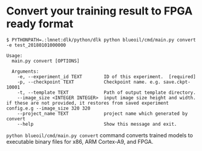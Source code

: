 # Convert your training result to FPGA ready format

```
$ PYTHONPATH=.:lmnet:dlk/python/dlk python blueoil/cmd/main.py convert -e test_20180101000000

Usage:
  main.py convert [OPTIONS]

  Arguments:
    -e, --experiment_id TEXT        ID of this experiment.  [required]
    -p, --checkpoint TEXT           Checkpoint name. e.g. save.ckpt-10001
    -t, --template TEXT             Path of output template directory.
    --image_size <INTEGER INTEGER>  input image size height and width. if these are not provided, it restores from saved experiment config.e.g --image_size 320 320
    --project_name TEXT             project name which generated by convert
    --help                          Show this message and exit.
```

`python blueoil/cmd/main.py convert` command converts trained models to executable binary files for x86, ARM Cortex-A9, and FPGA.


